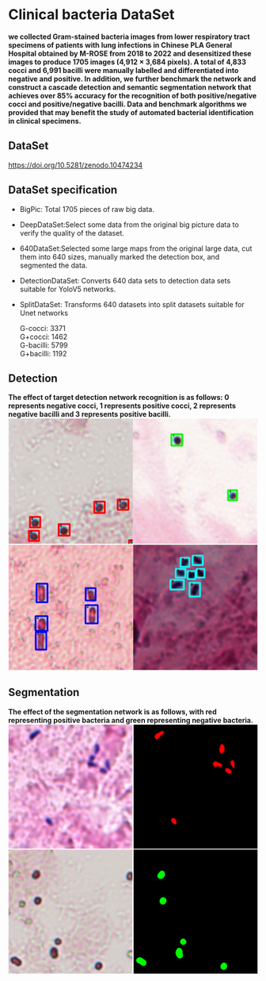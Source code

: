 # Clinical bacteria DataSet
**we collected Gram-stained bacteria images from lower respiratory tract specimens of patients with lung infections in Chinese PLA General Hospital obtained by M-ROSE from 2018 to 2022 and desensitized these images to produce 1705 images (4,912 × 3,684 pixels). A total of 4,833 cocci and 6,991 bacilli were manually labelled and differentiated into negative and positive. In addition, we further benchmark the network and construct a cascade detection and semantic segmentation network that achieves over 85% accuracy for the recognition of both positive/negative cocci and positive/negative bacilli. Data and benchmark algorithms we provided that may benefit the study of automated bacterial identification in clinical specimens.**
## DataSet
https://doi.org/10.5281/zenodo.10474234
## DataSet specification
* BigPic: Total 1705 pieces of raw big data.
* DeepDataSet:Select some data from the original big picture data to verify the quality of the dataset.
* 640DataSet:Selected some large maps from the original large data, cut them into 640 sizes, manually marked the detection box, and segmented the data.
* DetectionDataSet: Converts 640 data sets to detection data sets suitable for YoloV5 networks.
* SplitDataSet: Transforms 640 datasets into split datasets suitable for Unet networks
  
  G-cocci: 3371<br>
  G+cocci: 1462<br>
  G-bacilli: 5799<br>
  G+bacilli: 1192<br>

## Detection
**The effect of target detection network recognition is as follows: 0 represents negative cocci, 1 represents positive cocci, 2 represents negative bacilli and 3 represents positive bacilli.**
<br>
![image](https://github.com/Quanlab-Bioimage/301RoseDataSet/blob/main/images/Detection.png)


## Segmentation
**The effect of the segmentation network is as follows, with red representing positive bacteria and green representing negative bacteria.**
<br>
![image](https://github.com/Quanlab-Bioimage/301RoseDataSet/blob/main/images/Split.png)

